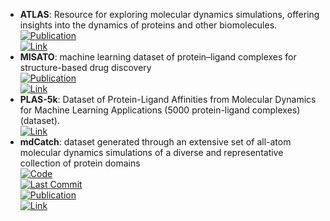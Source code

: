 - **ATLAS**: Resource for exploring molecular dynamics simulations, offering insights into the dynamics of proteins and other biomolecules.  
	[![Publication](https://img.shields.io/badge/Publication-Citations:8-blue?style=for-the-badge&logo=bookstack)](https://doi.org/10.1093/nar/gkad1084)  
	[![Link](https://img.shields.io/badge/Link-online-brightgreen?style=for-the-badge&logo=cachet&logoColor=65FF8F)](https://www.dsimb.inserm.fr/ATLAS)  
- **MISATO**: machine learning dataset of protein–ligand complexes for structure-based drug discovery  
	[![Publication](https://img.shields.io/badge/Publication-Citations:2-blue?style=for-the-badge&logo=bookstack)](http://dx.doi.org/10.1038/s43588-024-00627-2)  
	[![Link](https://img.shields.io/badge/Link-online-brightgreen?style=for-the-badge&logo=cachet&logoColor=65FF8F)](https://zenodo.org/records/7711953)  
- **PLAS-5k**: Dataset of Protein-Ligand Affinities from Molecular Dynamics for Machine Learning Applications (5000 protein-ligand complexes) (dataset).  
	[![Link](https://img.shields.io/badge/Link-online-brightgreen?style=for-the-badge&logo=cachet&logoColor=65FF8F)](https://hai.iiit.ac.in/datasets.html)  
- **mdCatch**: dataset generated through an extensive set of all-atom molecular dynamics simulations of a diverse and representative collection of protein domains  
	[![Code](https://img.shields.io/github/stars/compsciencelab/mdCATH?style=for-the-badge&logo=github)](https://github.com/compsciencelab/mdCATH)  
	[![Last Commit](https://img.shields.io/github/last-commit/compsciencelab/mdCATH?style=for-the-badge&logo=github)](https://github.com/compsciencelab/mdCATH)  
	[![Publication](https://img.shields.io/badge/Publication-Citations:0-blue?style=for-the-badge&logo=bookstack)](https://doi.org/10.48550/arXiv.2407.14794)  
	[![Link](https://img.shields.io/badge/Link-offline-red?style=for-the-badge&logo=xamarin&logoColor=red)](https://huggingface.co/datasets/compsciencelab/mdCATH)  
